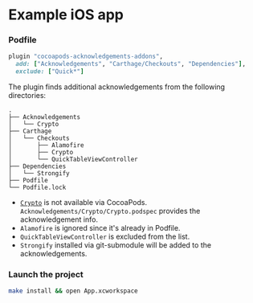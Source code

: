 # Example iOS app

### Podfile

```rb
plugin "cocoapods-acknowledgements-addons",
  add: ["Acknowledgements", "Carthage/Checkouts", "Dependencies"],
  exclude: ["Quick*"]
```

The plugin finds additional acknowledgements from the following directories:

```
.
├── Acknowledgements
│   └── Crypto
├── Carthage
│   └── Checkouts
│       ├── Alamofire
│       ├── Crypto
│       └── QuickTableViewController
├── Dependencies
│   └── Strongify
├── Podfile
└── Podfile.lock
```

* [`Crypto`](https://github.com/soffes/Crypto) is not available via CocoaPods. `Acknowledgements/Crypto/Crypto.podspec` provides the acknowledgement info.
* `Alamofire` is ignored since it's already in Podfile.
* `QuickTableViewController` is excluded from the list.
* `Strongify` installed via git-submodule will be added to the acknowledgements.

### Launch the project

```sh
make install && open App.xcworkspace
```
